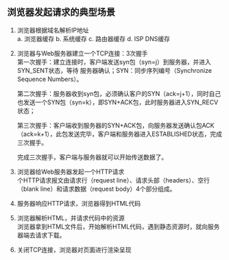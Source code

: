 ## 浏览器发起请求的典型场景
1. 浏览器根据域名解析IP地址  
    a. 浏览器缓存
    b. 系统缓存 
    c. 路由器缓存
    d. ISP DNS缓存
2. 浏览器与Web服务器建立一个TCP连接：3次握手  
    第一次握手：建立连接时，客户端发送syn包（syn=j）到服务器，并进入SYN_SENT状态，等待	服务器确认；SYN：同步序列编号（Synchronize Sequence Numbers）。   
    
    第二次握手：服务器收到syn包，必须确认客户的SYN（ack=j+1），同时自己也发送一个SYN包（syn=k），即SYN+ACK包，此时服务器进入SYN_RECV状态；  

    第三次握手：客户端收到服务器的SYN+ACK包，向服务器发送确认包ACK（ack=k+1），此包发送完毕，客户端和服务器进入ESTABLISHED状态，完成三次握手。  

    完成三次握手，客户端与服务器就可以开始传送数据了。

3. 浏览器给Web服务器发起一个HTTP请求  
    个HTTP请求报文由请求行（request line）、请求头部（headers）、空行（blank line）和请求数据（request body）4个部分组成。
4. 服务器响应HTTP请求，浏览器得到HTML代码  
5. 浏览器解析HTML，并请求代码中的资源  
    浏览器拿到HTML文件后，开始解析HTML代码，遇到静态资源时，就向服务器端去请求下载。
6. 关闭TCP连接，浏览器对页面进行渲染呈现


